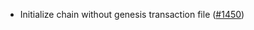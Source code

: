 - Initialize chain without genesis transaction file
  ([\#1450](https://github.com/axonweb3/axon/pull/1450))